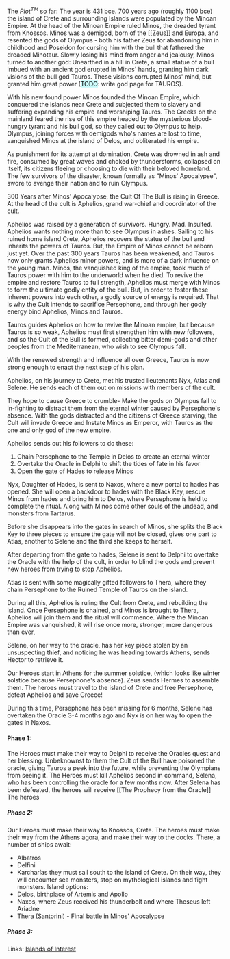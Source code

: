The $Plot^{TM}$ so far:
The year is 431 bce.
700 years ago (roughly 1100 bce) the island of Crete and surrounding Islands were populated by the Minoan Empire. 
At the head of the Minoan Empire ruled Minos, the dreaded tyrant from Knossos. 
Minos was a demigod, born of the [[Zeus]] and Europa, and resented the gods of Olympus - both his father Zeus for abandoning him in childhood and Poseidon for cursing him with the bull that fathered the dreaded Minotaur.
Slowly losing his mind from anger and jealousy, Minos turned to another god:
Unearthed in a hill in Crete,  a small statue of a bull imbued with an ancient god erupted in Minos' hands, granting him dark visions of the bull god Tauros.
These visions corrupted Minos' mind, but granted him great power (<mark style="background: #ABF7F7A6;">TODO</mark>: write god page for TAUROS).

With his new found power Minos founded the Minoan Empire, which conquered the islands near Crete and subjected them to slavery and suffering expanding his empire and worshiping Tauros.
The Greeks on the mainland feared the rise of this empire headed by the mysterious blood-hungry tyrant and his bull god, so they called out to Olympus to help. 
Olympus, joining forces with demigods who's names are lost to time, vanquished Minos at the island of Delos, and obliterated his empire.

As punishment for its attempt at domination, Crete was drowned in ash and fire, consumed by great waves and choked by thunderstorms, collapsed on itself, its citizens fleeing or choosing to die with their beloved homeland.
The few survivors of the disaster, known formally as "Minos' Apocalypse", swore to avenge their nation and to ruin Olympus.

300 Years after Minos' Apocalypse, the Cult Of The Bull is rising in Greece.
At the head of the cult is Aphelios, grand war-chief and coordinator of the cult.

Aphelios was raised by a generation of survivors. Hungry. Mad. Insulted.
Aphelios wants nothing more than to see Olympus in ashes.
Sailing to his ruined home island Crete, Aphelios recovers the statue of the bull and inherits the powers of Tauros. 
But, the Empire of Minos cannot be reborn just yet.
Over the past 300 years Tauros has been weakened, and Tauros now only grants Aphelios minor powers, and is more of a dark influence on the young man.
Minos, the vanquished king of the empire, took much of Tauros power with him to the underworld when he died.
To revive the empire and restore Tauros to full strength, Aphelios must merge with Minos to form the ultimate godly entity of the bull.
But, in order to foster these inherent powers into each other, a godly source of energy is required. 
That is why the Cult intends to sacrifice Persephone, and through her godly energy bind Aphelios, Minos and Tauros.

Tauros guides Aphelios on how to revive the Minoan empire, but because Tauros is so weak, Aphelios must first strengthen him with new followers, and so the Cult of the Bull is formed, collecting bitter demi-gods and other peoples from the Mediterranean, who wish to see Olympus fall.

With the renewed strength and influence all over Greece, Tauros is now strong enough to enact the next step of his plan.

Aphelios, on his journey to Crete, met his trusted lieutenants Nyx, Atlas and Selene.
He sends each of them out on missions with members of the cult.

They hope to cause Greece to crumble-
Make the gods on Olympus fall to in-fighting to distract them from the eternal winter caused by Persephone's absence.
With the gods distracted and the citizens of Greece starving, the Cult will invade Greece and 
Instate Minos as Emperor, with Tauros as the one and only god of the new empire.

Aphelios sends out his followers to do these:
1. Chain Persephone to the Temple in Delos to create an eternal winter
2. Overtake the Oracle in Delphi to shift the tides of fate in his favor 
3. Open the gate of Hades to release Minos

Nyx, Daughter of Hades, is sent to Naxos, where a new portal to hades has opened.
She will open a backdoor to hades with the Black Key, rescue Minos from hades and bring him to Delos, where Persephone is held to complete the ritual.
Along with Minos come other souls of the undead, and monsters from Tartarus.

Before she disappears into the gates in search of Minos, she splits the Black Key to three pieces to ensure the gate will not be closed, gives one part to Atlas, another to Selene and the third she keeps to herself.

After departing from the gate to hades, Selene is sent to Delphi to overtake the Oracle with the help of the cult, in order to blind the gods and prevent new heroes from trying to stop Aphelios.

Atlas is sent with some magically gifted followers to Thera, where they chain Persephone to the Ruined Temple of Tauros on the island.

During all this, Aphelios is ruling the Cult from Crete, and rebuilding the island.
Once Persephone is chained, and Minos is brought to Thera, Aphelios will join them and the ritual will commence.
Where the Minoan Empire was vanquished, it will rise once more, stronger, more dangerous than ever, 

Selene, on her way to the oracle, has her key piece stolen by an unsuspecting thief, and noticing he was heading towards Athens, sends Hector to retrieve it.

Our Heroes start in Athens for the summer solstice, (which looks like winter solstice because Persephone's absence). 
Zeus sends Hermes to assemble them.
The heroes must travel to the island of Crete and free Persephone, defeat Aphelios and save Greece!

During this time, Persephone has been missing for 6 months, Selene has overtaken the Oracle 3-4 months ago and Nyx is on her way to open the gates in Naxos.

#### Phase 1: 
The Heroes must make their way to Delphi to receive the Oracles quest and her blessing.
Unbeknownst to them the Cult of the Bull have poisoned the oracle, giving Tauros a peek into the future, while preventing the Olympians from seeing it.
The Heroes must kill Aphelios second in command, Selena, who has been controlling the oracle for a few months now.
After Selena has been defeated, the heroes will receive [[The Prophecy from the Oracle]]
The heroes

##### Phase 2:
Our Heroes must make their way to Knossos, Crete.
The heroes must make their way from the Athens agora, and make their way to the docks. 
There, a number of ships await:
- Albatros
- Delfini
- Karcharías
they must sail south to the island of Crete.
On their way, they will encounter sea monsters, stop on mythological islands and fight monsters.
Island options:
- Delos, birthplace of Artemis and Apollo
- Naxos, where Zeus received his thunderbolt and where Theseus left Ariadne
- Thera (Santorini) - Final battle in Minos' Apocalypse

##### Phase 3:






Links:
[Islands of Interest](https://www.kidslovegreece.com/en/our_top_selections/best-greek-islands-to-visit-with-families-and-kids-who-love-greek-mythology/) 
